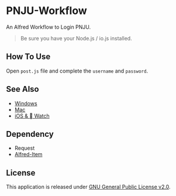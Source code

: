# PNJU-Workflow

An Alfred Workflow to Login PNJU.

> Be sure you have your Node.js / io.js installed.

## How To Use

Open `post.js` file and complete the `username` and `password`.

## See Also

+ [Windows](https://github.com/miaoxw/Auto-p.nju)
+ [Mac](https://github.com/Cee/PNJU-TodayWidget)
+ [iOS &  Watch](https://github.com/Cee/PNJU-Watch)

## Dependency

+ Request
+ [Alfred-Item](https://github.com/XadillaX/alfred-item)

## License

This application is released under [GNU General Public License v2.0](http://www.gnu.org/licenses/gpl-2.0.html).
